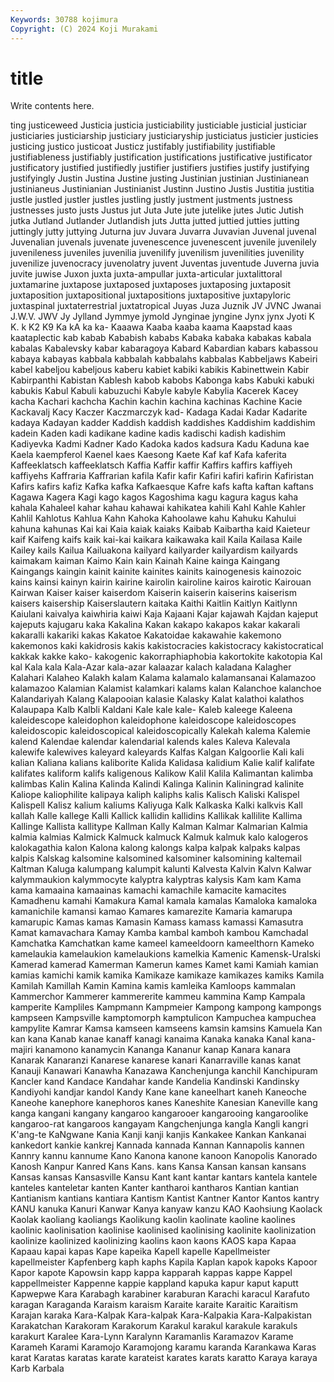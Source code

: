 ```yaml
---
Keywords: 30788 kojimura
Copyright: (C) 2024 Koji Murakami
---
```


# title

Write contents here.



ting
justiceweed Justicia justicia justiciability justiciable justicial justiciar justiciaries justiciarship justiciary
justiciaryship justiciatus justicier justicies justicing justico justicoat Justicz justifably justifiability
justifiable justifiableness justifiably justification justifications justificative justificator justificatory justified justifiedly
justifier justifiers justifies justify justifying justifyingly Justin Justina Justine justing
Justinian justinian Justinianean justinianeus Justinianian Justinianist Justinn Justino Justis Justitia
justitia justle justled justler justles justling justly justment justments justness
justnesses justo justs Justus jut Juta Jute jute jutelike jutes
Jutic Jutish jutka Jutland Jutlander Jutlandish juts Jutta jutted juttied
jutties jutting juttingly jutty juttying Juturna juv Juvara Juvarra Juvavian
Juvenal juvenal Juvenalian juvenals juvenate juvenescence juvenescent juvenile juvenilely juvenileness
juveniles juvenilia juvenilify juvenilism juvenilities juvenility juvenilize juvenocracy juvenolatry juvent
Juventas juventude Juverna juvia juvite juwise Juxon juxta juxta-ampullar juxta-articular
juxtalittoral juxtamarine juxtapose juxtaposed juxtaposes juxtaposing juxtaposit juxtaposition juxtapositional juxtapositions
juxtapositive juxtapyloric juxtaspinal juxtaterrestrial juxtatropical Juyas Juza Juznik JV JVNC
Jwanai J.W.V. JWV Jy Jylland Jymmye jymold Jynginae jyngine Jynx
jynx Jyoti K K. k K2 K9 Ka kA ka
ka- Kaaawa Kaaba kaaba kaama Kaapstad kaas kaataplectic kab kabab
Kababish kababs Kabaka kabaka kabakas kabala kabalas Kabalevsky kabar kabaragoya
Kabard Kabardian kabars kabassou kabaya kabayas kabbala kabbalah kabbalahs kabbalas
Kabbeljaws Kabeiri kabel kabeljou kabeljous kaberu kabiet kabiki kabikis Kabinettwein
Kabir Kabirpanthi Kabistan Kablesh kabob kabobs Kabonga kabs Kabuki kabuki
kabukis Kabul Kabuli kabuzuchi Kabyle kabyle Kabylia Kacerek Kacey kacha
Kachari kachcha Kachin kachin kachina kachinas Kachine Kacie Kackavalj Kacy
Kaczer Kaczmarczyk kad- Kadaga Kadai Kadar Kadarite kadaya Kadayan kadder
Kaddish kaddish kaddishes Kaddishim kaddishim kadein Kaden kadi kadikane kadine
kadis kadischi kadish kadishim Kadiyevka Kadmi Kadner Kado Kadoka kados
kadsura Kadu Kaduna kae Kaela kaempferol Kaenel kaes Kaesong Kaete
Kaf kaf Kafa kaferita Kaffeeklatsch kaffeeklatsch Kaffia Kaffir kaffir Kaffirs
kaffirs kaffiyeh kaffiyehs Kaffraria Kaffrarian kafila Kafir kafir Kafiri kafiri
kafirin Kafiristan Kafirs kafirs kafiz Kafka kafka Kafkaesque Kafre kafs
kafta kaftan kaftans Kagawa Kagera Kagi kago kagos Kagoshima kagu
kagura kagus kaha kahala Kahaleel kahar kahau kahawai kahikatea kahili
Kahl Kahle Kahler Kahlil Kahlotus Kahlua Kahn Kahoka Kahoolawe kahu
Kahuku Kahului kahuna kahunas Kai kai Kaia kaiak kaiaks Kaibab
Kaibartha kaid Kaieteur kaif Kaifeng kaifs kaik kai-kai kaikara kaikawaka
kail Kaila Kailasa Kaile Kailey kails Kailua Kailuakona kailyard kailyarder
kailyardism kailyards kaimakam kaiman Kaimo Kain kain Kainah Kaine kainga
Kaingang Kaingangs kaingin kainit kainite kainites kainits kainogenesis kainozoic kains
kainsi kainyn kairin kairine kairolin kairoline kairos kairotic Kairouan Kairwan
Kaiser kaiser kaiserdom Kaiserin kaiserin kaiserins kaiserism kaisers kaisership Kaiserslautern
kaitaka Kaithi Kaitlin Kaitlyn Kaitlynn Kaiulani kaivalya kaiwhiria kaiwi Kaja
Kajaani Kajar kajawah Kajdan kajeput kajeputs kajugaru kaka Kakalina Kakan
kakapo kakapos kakar kakarali kakaralli kakariki kakas Kakatoe Kakatoidae kakawahie
kakemono kakemonos kaki kakidrosis kakis kakistocracies kakistocracy kakistocratical kakkak kakke
kako- kakogenic kakorraphiaphobia kakortokite kakotopia Kal kal Kala kala Kala-Azar
kala-azar kalaazar kalach kaladana Kalagher Kalahari Kalaheo Kalakh kalam Kalama
kalamalo kalamansanai Kalamazoo kalamazoo Kalamian Kalamist kalamkari kalams kalan Kalanchoe
kalanchoe Kalandariyah Kalang Kalapooian kalasie Kalasky Kalat kalathoi kalathos Kalaupapa
Kalb Kalbli Kaldani Kale kale kale- Kaleb kaleege Kaleena kaleidescope
kaleidophon kaleidophone kaleidoscope kaleidoscopes kaleidoscopic kaleidoscopical kaleidoscopically Kalekah kalema Kalemie
kalend Kalendae kalendar kalendarial kalends kales Kaleva Kalevala kalewife kalewives
kaleyard kaleyards Kalfas Kalgan Kalgoorlie Kali kali kalian Kaliana kalians
kaliborite Kalida Kalidasa kalidium Kalie kalif kalifate kalifates kaliform kalifs
kaligenous Kalikow Kalil Kalila Kalimantan kalimba kalimbas Kalin Kalina Kalinda
Kalindi Kalinga Kalinin Kaliningrad kalinite Kaliope kaliophilite kalipaya kaliph kaliphs
kalis Kalisch Kaliski Kalispel Kalispell Kalisz kalium kaliums Kaliyuga Kalk
Kalkaska Kalki kalkvis Kall kallah Kalle kallege Kalli Kallick kallidin
kallidins Kallikak kallilite Kallima Kallinge Kallista kallitype Kallman Kally Kalman
Kalmar Kalmarian Kalmia kalmia kalmias Kalmick Kalmuck kalmuck Kalmuk kalmuk
kalo kalogeros kalokagathia kalon Kalona kalong kalongs kalpa kalpak kalpaks
kalpas kalpis Kalskag kalsomine kalsomined kalsominer kalsomining kaltemail Kaltman Kaluga
kalumpang kalumpit kalunti Kalvesta Kalvin Kalvn Kalwar kalymmaukion kalymmocyte kalyptra
kalyptras kalysis Kam kam Kama kama kamaaina kamaainas kamachi kamachile
kamacite kamacites Kamadhenu kamahi Kamakura Kamal kamala kamalas Kamaloka kamaloka
kamanichile kamansi kamao Kamares kamarezite Kamaria kamarupa kamarupic Kamas kamas
Kamasin Kamass kamass kamassi Kamasutra Kamat kamavachara Kamay Kamba kambal
kamboh kambou Kamchadal Kamchatka Kamchatkan kame kameel kameeldoorn kameelthorn Kameko
kamelaukia kamelaukion kamelaukions kamelkia Kamenic Kamensk-Uralski Kamerad kamerad Kamerman Kamerun
kames Kamet kami Kamiah kamian kamias kamichi kamik kamika Kamikaze
kamikaze kamikazes kamiks Kamila Kamilah Kamillah Kamin Kamina kamis kamleika
Kamloops kammalan Kammerchor Kammerer kammererite kammeu kammina Kamp Kampala kamperite
Kampliles Kampmann Kampmeier Kampong kampong kampongs kampseen Kampsville kamptomorph kamptulicon
Kampuchea kampuchea kampylite Kamrar Kamsa kamseen kamseens kamsin kamsins Kamuela
Kan kan kana Kanab kanae kanaff kanagi kanaima Kanaka kanaka
Kanal kana-majiri kanamono kanamycin Kananga Kananur kanap Kanara kanara Kanarak
Kanaranzi Kanarese kanarese kanari Kanarraville kanas kanat Kanauji Kanawari Kanawha
Kanazawa Kanchenjunga kanchil Kanchipuram Kancler kand Kandace Kandahar kande Kandelia
Kandinski Kandinsky Kandiyohi kandjar kandol Kandy Kane kane kaneelhart kaneh
Kaneoche Kaneohe kanephore kanephoros kanes Kaneshite Kanesian Kaneville kang kanga
kangani kangany kangaroo kangarooer kangarooing kangaroolike kangaroo-rat kangaroos kangayam Kangchenjunga
kangla Kangli kangri K'ang-te KaNgwane Kania Kanji kanji kanjis Kankakee
Kankan Kankanai kankedort kankie kankrej Kannada kannada Kannan Kannapolis kannen
Kannry kannu kannume Kano Kanona kanone kanoon Kanopolis Kanorado Kanosh
Kanpur Kanred Kans Kans. kans Kansa Kansan kansan kansans Kansas
kansas Kansasville Kansu Kant kant kantar kantars kantela kantele kanteles
kanteletar kanten Kanter kantharoi kantharos Kantian kantian Kantianism kantians kantiara
Kantism Kantist Kantner Kantor Kantos kantry KANU kanuka Kanuri Kanwar
Kanya kanyaw kanzu KAO Kaohsiung Kaolack Kaolak kaoliang kaoliangs Kaolikung
kaolin kaolinate kaoline kaolines kaolinic kaolinisation kaolinise kaolinised kaolinising kaolinite
kaolinization kaolinize kaolinized kaolinizing kaolins kaon kaons KAOS kapa Kapaa
Kapaau kapai kapas Kape kapeika Kapell kapelle Kapellmeister kapellmeister Kapfenberg
kaph kaphs Kapila Kaplan kapok kapoks Kapoor Kapor kapote Kapowsin
kapp kappa kapparah kappas kappe Kappel kappellmeister Kappenne kappie kappland
kapuka kapur kaput kaputt Kapwepwe Kara Karabagh karabiner karaburan Karachi
karacul Karafuto karagan Karaganda Karaism karaism Karaite karaite Karaitic Karaitism
Karajan karaka Kara-Kalpak Kara-kalpak Kara-Kalpakia Kara-Kalpakistan Karakatchan Karakoram Karakorum Karakul
karakul karakule karakuls karakurt Karalee Kara-Lynn Karalynn Karamanlis Karamazov Karame
Karameh Karami Karamojo Karamojong karamu karanda Karankawa Karas karat Karatas
karatas karate karateist karates karats karatto Karaya karaya Karb Karbala
